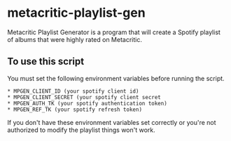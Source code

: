 # metacritic-playlist-gen
Metacritic Playlist Generator is a program that will create a Spotify playlist of albums that were highly rated on Metacritic.

## To use this script
You must set the following environment variables before running the script.

    * MPGEN_CLIENT_ID (your spotify client id)
    * MPGEN_CLIENT_SECRET (your spotify client secret
    * MPGEN_AUTH_TK (your spotify authentication token)
    * MPGEN_REF_TK (your spotify refresh token)

If you don't have these environment variables set correctly or you're not authorized to modify the playlist things won't work.
